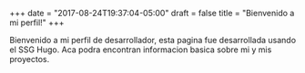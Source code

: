 +++
date = "2017-08-24T19:37:04-05:00"
draft = false
title = "Bienvenido a mi perfil!"
+++

Bienvenido a mi perfil de desarrollador, esta pagina fue desarrollada usando el SSG Hugo. Aca podra encontran informacion basica sobre mi y mis proyectos.

